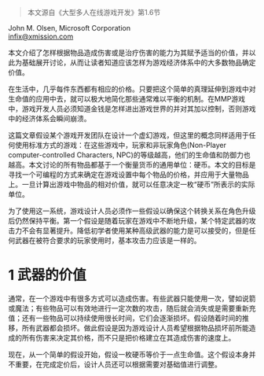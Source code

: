 > 本文源自《大型多人在线游戏开发》第1.6节

John M. Olsen, Microsoft Corporation  
infix@xmission.com

本文介绍了怎样根据物品造成伤害或是治疗伤害的能力为其赋予适当的价值，并以此为基础展开讨论，从而让读者知道应该怎样为游戏经济体系中的大多数物品确定价值。

在生活中，几乎每件东西都有相应的价格。只要把这个简单的真理延伸到游戏中对生命值的应用中去，就可以极大地简化那些通常难以平衡的机制。在MMP游戏中，游戏开发人员必须知道金钱是怎样进出游戏世界的并对其加以控制，否则游戏中的经济体系会瞬间崩溃。

这篇文章假设某个游戏开发团队在设计一个虚幻游戏，但这里的概念同样适用于任何使用标准方式的游戏：在这些游戏中，玩家和非玩家角色(Non-Player computer-controlled Characters, NPC)的等级越高，他们的生命值和防御力也越高。本文讨论的所有物品都基于一个衡量货币的通用单位：硬币。本文的目标是寻找一个可编程的方式来确定在游戏设置中每个物品的价格，并应用于大量物品上。一旦计算出游戏中物品的相对价值，就可以任意决定一枚“硬币”所表示的实际单位。

为了使用这一系统，游戏设计人员必须作一些假设以确保这个转换关系在角色升级后仍然保持平衡。第一个假设是随着玩家在游戏中不断地升级，某个特定武器的攻击力不会有显著提升。降低初学者使用某种高级武器的能力是可以接受的，但是任何武器在被符合要求的玩家使用时，基本攻击力应该是一样的。

# 1 武器的价值
通常，在一个游戏中有很多方式可以造成伤害。有些武器只能使用一次，譬如说箭或魔法；有些物品可以有效地进行一定次数的攻击，随后就会消失或是需要重新充值；还有一些物品可以持续使用很长时间，它们会逐渐损坏。假设随着时间的推移，所有武器都会损坏。做此假设是因为游戏设计人员希望根据物品损坏前所能造成的所有伤害来决定其价格，而不只是把价格建立在其造成伤害的速度上。

现在，从一个简单的假设开始，假设一枚硬币等价于一点生命值。这个假设本身并不重要，在完成定价后，设计人员还可以根据需要对基础值进行调整。  

